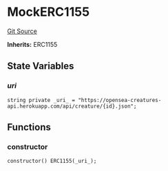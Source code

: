 # MockERC1155
[Git Source](https://github.com/Mill1995/VABDAO/blob/df9d3dbfaf61478d7e8a6f44f0a92a8ebe82bada/contracts/mocks/MockERC1155.sol)

**Inherits:**
ERC1155


## State Variables
### _uri_

```solidity
string private _uri_ = "https://opensea-creatures-api.herokuapp.com/api/creature/{id}.json";
```


## Functions
### constructor


```solidity
constructor() ERC1155(_uri_);
```

